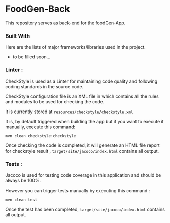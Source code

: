 # FoodGen-Back

This repository serves as back-end for the foodGen-App.

### Built With

Here are the lists of major frameworks/libraries used in the project.

* to be filled soon...

### Linter :
CheckStyle is used as a Linter for maintaining code quality and following coding standards in
the source code. </br>

CheckStyle configuration file is an XML file in which contains all the rules
and modules to be used for checking the code. </br>

It is currently stored at `resources/checkstyle/checkstyle.xml`

It is, by default triggered when building the app but if you want to execute it manually, execute this command:
   ```sh
   mvn clean checkstyle:checkstyle
   ```

Once checking the code is completed, it will generate an HTML file report for checkstyle result
, `target/site/jacoco/index.html` contains all output.

### Tests :
Jacoco is used for testing code coverage in this application and should be always be 100%.

However you can trigger tests manually by executing this command :
   ```sh
   mvn clean test
   ```

Once the test has been completed, `target/site/jacoco/index.html` contains all output.

